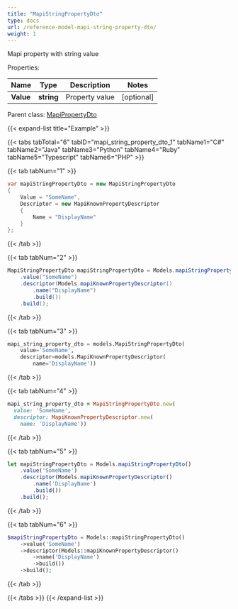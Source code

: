 ```yaml
---
title: "MapiStringPropertyDto"
type: docs
url: /reference-model-mapi-string-property-dto/
weight: 1
---
```

Mapi property with string value             

Properties:

Name | Type | Description | Notes
---- | ---- | ----------- | -----
**Value** | **string** | Property value              | [optional] 

Parent class: [MapiPropertyDto](/email/reference-model-mapi-property-dto/)

{{< expand-list title="Example" >}}

{{< tabs tabTotal="6" tabID="mapi_string_property_dto_1" tabName1="C#" tabName2="Java" tabName3="Python" tabName4="Ruby" tabName5="Typescript" tabName6="PHP" >}}

{{< tab tabNum="1" >}}

```csharp
var mapiStringPropertyDto = new MapiStringPropertyDto
{
    Value = "SomeName",
    Descriptor = new MapiKnownPropertyDescriptor
    {
        Name = "DisplayName"
    }
};
```

{{< /tab >}}

{{< tab tabNum="2" >}}

```java
MapiStringPropertyDto mapiStringPropertyDto = Models.mapiStringPropertyDto()
    .value("SomeName")
    .descriptor(Models.mapiKnownPropertyDescriptor()
        .name("DisplayName")
        .build())
    .build();
```

{{< /tab >}}

{{< tab tabNum="3" >}}

```python
mapi_string_property_dto = models.MapiStringPropertyDto(
    value='SomeName',
    descriptor=models.MapiKnownPropertyDescriptor(
        name='DisplayName'))
```

{{< /tab >}}

{{< tab tabNum="4" >}}

```ruby
mapi_string_property_dto = MapiStringPropertyDto.new(
  value: 'SomeName',
  descriptor: MapiKnownPropertyDescriptor.new(
    name: 'DisplayName'))
```

{{< /tab >}}

{{< tab tabNum="5" >}}

```typescript
let mapiStringPropertyDto = Models.mapiStringPropertyDto()
    .value('SomeName')
    .descriptor(Models.mapiKnownPropertyDescriptor()
        .name('DisplayName')
        .build())
    .build();
```

{{< /tab >}}

{{< tab tabNum="6" >}}

```php
$mapiStringPropertyDto = Models::mapiStringPropertyDto()
    ->value('SomeName')
    ->descriptor(Models::mapiKnownPropertyDescriptor()
        ->name('DisplayName')
        ->build())
    ->build();
```

{{< /tab >}}

{{< /tabs >}}
{{< /expand-list >}}

